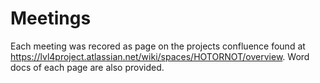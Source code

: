 # Meetings
Each meeting was recored as page on the projects confluence found at https://lvl4project.atlassian.net/wiki/spaces/HOTORNOT/overview. Word docs of each page are also provided. 